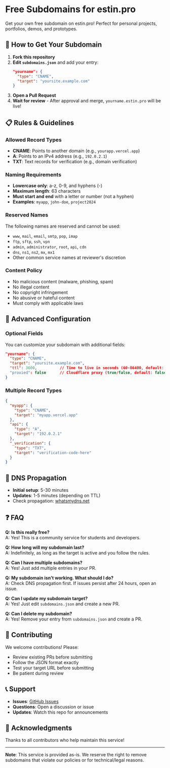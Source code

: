 # Free Subdomains for estin.pro

Get your own free subdomain on estin.pro! Perfect for personal projects, portfolios, demos, and prototypes.

## 🚀 How to Get Your Subdomain

1. **Fork this repository**
2. **Edit `subdomains.json`** and add your entry:
   ```json
   "yourname": {
     "type": "CNAME",
     "target": "yoursite.example.com"
   }
   ```
3. **Open a Pull Request**
4. **Wait for review** - After approval and merge, `yourname.estin.pro` will be live!

## 📋 Rules & Guidelines

### Allowed Record Types
- **CNAME**: Points to another domain (e.g., `yourapp.vercel.app`)
- **A**: Points to an IPv4 address (e.g., `192.0.2.1`)
- **TXT**: Text records for verification (e.g., domain verification)

### Naming Requirements
- **Lowercase only**: a-z, 0-9, and hyphens (-)
- **Maximum length**: 63 characters
- **Must start and end** with a letter or number (not a hyphen)
- **Examples**: `myapp`, `john-doe`, `project2024`

### Reserved Names
The following names are reserved and cannot be used:
- `www`, `mail`, `email`, `smtp`, `pop`, `imap`
- `ftp`, `sftp`, `ssh`, `vpn`
- `admin`, `administrator`, `root`, `api`, `cdn`
- `dns`, `ns1`, `ns2`, `mx`, `mx1`
- Other common service names at reviewer's discretion

### Content Policy
- No malicious content (malware, phishing, spam)
- No illegal content
- No copyright infringement
- No abusive or hateful content
- Must comply with applicable laws

## 📖 Advanced Configuration

### Optional Fields

You can customize your subdomain with additional fields:

```json
"yourname": {
  "type": "CNAME",
  "target": "yoursite.example.com",
  "ttl": 3600,          // Time to live in seconds (60-86400, default: 3600)
  "proxied": false      // Cloudflare proxy (true/false, default: false)
}
```

### Multiple Record Types

```json
{
  "myapp": {
    "type": "CNAME",
    "target": "myapp.vercel.app"
  },
  "api": {
    "type": "A",
    "target": "192.0.2.1"
  },
  "_verification": {
    "type": "TXT",
    "target": "verification-code-here"
  }
}
```

## 🔧 DNS Propagation

- **Initial setup**: 5-30 minutes
- **Updates**: 1-5 minutes (depending on TTL)
- Check propagation: [whatsmydns.net](https://www.whatsmydns.net/)

## ❓ FAQ

**Q: Is this really free?**  
A: Yes! This is a community service for students and developers.

**Q: How long will my subdomain last?**  
A: Indefinitely, as long as the target is active and you follow the rules.

**Q: Can I have multiple subdomains?**  
A: Yes! Just add multiple entries in your PR.

**Q: My subdomain isn't working. What should I do?**  
A: Check DNS propagation first. If issues persist after 24 hours, open an issue.

**Q: Can I update my subdomain target?**  
A: Yes! Just edit `subdomains.json` and create a new PR.

**Q: Can I delete my subdomain?**  
A: Yes! Remove your entry from `subdomains.json` and create a PR.

## 🤝 Contributing

We welcome contributions! Please:
- Review existing PRs before submitting
- Follow the JSON format exactly
- Test your target URL before submitting
- Be patient during review

## 📞 Support

- **Issues**: [GitHub Issues](../../issues)
- **Questions**: Open a discussion or issue
- **Updates**: Watch this repo for announcements

## 🙏 Acknowledgments

Thanks to all contributors who help maintain this service!

---

**Note**: This service is provided as-is. We reserve the right to remove subdomains that violate our policies or for technical/legal reasons.
